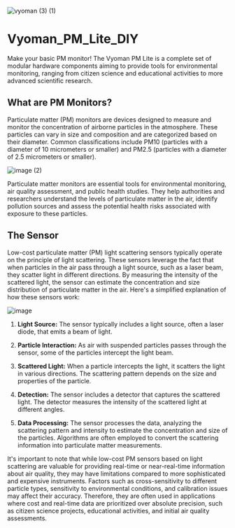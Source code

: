 
![vyoman (3) (1)](https://github.com/prasannaad/Vyoman_PM_Lite_DIY/assets/70738433/8631e6c6-3bfb-465c-90d9-40828e3c05e3)

# Vyoman_PM_Lite_DIY
Make your basic PM monitor!
The Vyoman PM Lite is a complete set of modular hardware components aiming to provide tools for environmental monitoring, ranging from citizen science and educational activities to more advanced scientific research. 



## What are PM Monitors?

Particulate matter (PM) monitors are devices designed to measure and monitor the concentration of airborne particles in the atmosphere. 
These particles can vary in size and composition and are categorized based on their diameter. Common classifications include PM10 (particles with a diameter of 10 micrometers or smaller) 
and PM2.5 (particles with a diameter of 2.5 micrometers or smaller).

![image (2)](https://github.com/prasannaad/Vyoman_PM_Lite_DIY/assets/70738433/f1f2d705-7150-41c8-afda-1cbfde1ecbfa)


Particulate matter monitors are essential tools for environmental monitoring, air quality assessment, and public health studies. They help authorities and researchers understand the levels of 
particulate matter in the air, identify pollution sources and assess the potential health risks associated with exposure to these particles.

## The Sensor

Low-cost particulate matter (PM) light scattering sensors typically operate on the principle of light scattering. These sensors leverage the fact that when particles in the air pass through a light source, such as a laser beam, they scatter light in different directions. By measuring the intensity of the scattered light, the sensor can estimate the concentration and size distribution of particulate matter in the air. Here's a simplified explanation of how these sensors work:

![image](https://github.com/prasannaad/Vyoman_PM_Lite_DIY/assets/70738433/3042ad79-be44-4acc-84f2-7dee6aed518d)

1. **Light Source:** The sensor typically includes a light source, often a laser diode, that emits a beam of light.

2. **Particle Interaction:** As air with suspended particles passes through the sensor, some of the particles intercept the light beam.

3. **Scattered Light:** When a particle intercepts the light, it scatters the light in various directions. The scattering pattern depends on the size and properties of the particle.

4. **Detection:** The sensor includes a detector that captures the scattered light. The detector measures the intensity of the scattered light at different angles.

5. **Data Processing:** The sensor processes the data, analyzing the scattering pattern and intensity to estimate the concentration and size of the particles. Algorithms are often employed to convert the scattering information into particulate matter measurements.

It's important to note that while low-cost PM sensors based on light scattering are valuable for providing real-time or near-real-time information about air quality, they may have limitations compared to more sophisticated and expensive instruments. Factors such as cross-sensitivity to different particle types, sensitivity to environmental conditions, and calibration issues may affect their accuracy. Therefore, they are often used in applications where cost and real-time data are prioritized over absolute precision, such as citizen science projects, educational activities, and initial air quality assessments.
